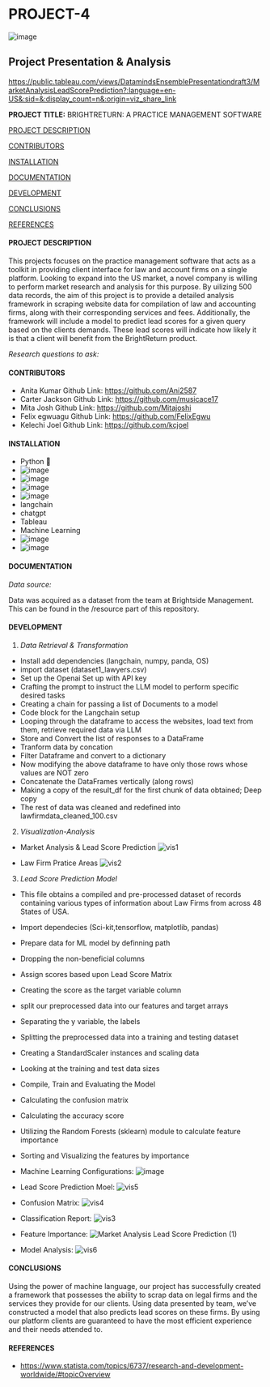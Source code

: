 
# **PROJECT-4**
![image](https://github.com/Mitajoshi/Market-Analysis-and-Lead-Score-Prediction-using-ML/assets/72319764/dc3e3aab-170b-4fa7-8656-40ef0f4ebacb)
## Project Presentation & Analysis
https://public.tableau.com/views/DatamindsEnsemblePresentationdraft3/MarketAnalysisLeadScorePrediction?:language=en-US&:sid=&:display_count=n&:origin=viz_share_link


**PROJECT TITLE:**  BRIGHTRETURN: A PRACTICE MANAGEMENT SOFTWARE

[PROJECT DESCRIPTION](#project-description)  

[CONTRIBUTORS](#contributors) 

[INSTALLATION](#installation) 

[DOCUMENTATION](#documentation)  

[DEVELOPMENT](#development)  

[CONCLUSIONS](#conclusions)

[REFERENCES](#references)  




#### PROJECT DESCRIPTION

 This projects focuses on the practice management software that acts as a toolkit in providing client interface for law and account firms on a single platform. Looking to expand into the US market, a novel company is willing to perform market research and analysis for this purpose. By uilizing 500 data records, the aim of this project is to provide a detailed analysis framework in scraping website data for compilation of law and accounting firms, along with their corresponding services and fees. Additionally, the framework will include a model to predict lead scores for a given query based on the clients demands. These lead scores will indicate how likely it is that a client will benefit from the BrightReturn product.

*Research questions to ask:*

#### CONTRIBUTORS
- Anita Kumar Github Link: https://github.com/Ani2587
- Carter Jackson Github Link: https://github.com/musicace17
- Mita Josh Github Link: https://github.com/Mitajoshi
- Felix egwuagu Github Link: https://github.com/FelixEgwu
- Kelechi Joel Github Link: https://github.com/kcjoel
  
#### INSTALLATION 
  - Python :snake:
  - ![image](https://github.com/Mitajoshi/Market-Analysis-and-Lead-Score-Prediction-using-ML/assets/72319764/cf3ef0c3-5ad5-4541-9682-87a6d50d589c)
  - ![image](https://github.com/Mitajoshi/Market-Analysis-and-Lead-Score-Prediction-using-ML/assets/72319764/058d78b1-7449-4260-8ecc-daedf934d474)
  -  ![image](https://github.com/Mitajoshi/Market-Analysis-and-Lead-Score-Prediction-using-ML/assets/72319764/c43897a8-17b5-4ac0-83fa-06a6a619e8df)
  -  ![image](https://github.com/Mitajoshi/Market-Analysis-and-Lead-Score-Prediction-using-ML/assets/72319764/470f0e81-7cd0-4287-9b01-945cbef3d1a0)
  - langchain 
  - chatgpt
  - Tableau 
  - Machine Learning
  - ![image](https://github.com/Mitajoshi/Market-Analysis-and-Lead-Score-Prediction-using-ML/assets/72319764/ed335e56-ed86-4fda-82b5-85ff10276cd6)
  - ![image](https://github.com/Mitajoshi/Market-Analysis-and-Lead-Score-Prediction-using-ML/assets/72319764/5ad9a288-b4f9-4a45-a5ca-ae159bcd29fd)



####  DOCUMENTATION

*Data source:*

Data was acquired as a dataset from the team at Brightside Management. This can be found in the /resource part of this repository.


#### DEVELOPMENT 

1. *Data Retrieval & Transformation*
- Install add dependencies (langchain, numpy, panda, OS)
- import dataset (dataset1_lawyers.csv)
- Set up the Openai Set up with API key
- Crafting the prompt to instruct the LLM model to perform specific desired tasks
- Creating a chain for passing a list of Documents to a model
- Code block for the Langchain setup
- Looping through the dataframe to access the websites, load text from them, retrieve required data via LLM
- Store and Convert the list of responses to a DataFrame
- Tranform data by concation
- Filter Dataframe and convert to a dictionary
- Now modifying the above dataframe to have only those rows whose values are NOT zero
- Concatenate the DataFrames vertically (along rows)
- Making a copy of the result_df for the first chunk of data obtained; Deep copy
- The rest of data was cleaned and redefined into lawfirmdata_cleaned_100.csv



2. *Visualization-Analysis*
- Market Analysis & Lead Score Prediction
![vis1](https://github.com/Mitajoshi/Market-Analysis-and-Lead-Score-Prediction-using-ML/assets/72319764/8bb014a3-988b-41e7-b431-d66b61533d42)

- Law Firm Pratice Areas
![vis2](https://github.com/Mitajoshi/Market-Analysis-and-Lead-Score-Prediction-using-ML/assets/72319764/8c5f7ea0-2d1e-4111-9bae-11f5131cac19)


3. *Lead Score Prediction Model*
- This file obtains a compiled and pre-processed dataset of records containing various types of information about Law Firms from across 48 States of USA.
- Import dependecies (Sci-kit,tensorflow, matplotlib, pandas)
- Prepare data for ML model by definning path
- Dropping the non-beneficial columns
- Assign scores based upon Lead Score Matrix
- Creating the score as the target variable column
- split our preprocessed data into our features and target arrays
- Separating the y variable, the labels
- Splitting the preprocessed data into a training and testing dataset
- Creating a StandardScaler instances and scaling data
- Looking at the training and test data sizes
- Compile, Train and Evaluating the Model
- Calculating the confusion matrix
- Calculating the accuracy score
- Utilizing the Random Forests (sklearn) module to calculate feature importance
- Sorting and Visualizing the features by importance
  
- Machine Learning Configurations:
![image](https://github.com/Mitajoshi/Market-Analysis-and-Lead-Score-Prediction-using-ML/assets/72319764/cc57b5d7-40b2-4866-b8b0-f08da0996424)

- Lead Score Prediction Moel:
![vis5](https://github.com/Mitajoshi/Market-Analysis-and-Lead-Score-Prediction-using-ML/assets/72319764/93bc964a-9257-44f5-bd97-a3c486ed5f74)

- Confusion Matrix: 
![vis4](https://github.com/Mitajoshi/Market-Analysis-and-Lead-Score-Prediction-using-ML/assets/72319764/92aaeff8-5e2a-4960-83cc-f602775edc30)


- Classification Report:
![vis3](https://github.com/Mitajoshi/Market-Analysis-and-Lead-Score-Prediction-using-ML/assets/72319764/b2615bed-5c74-400b-bd1f-1ed4015b285d)


- Feature Importance:
![Market Analysis   Lead Score Prediction (1)](https://github.com/Mitajoshi/Market-Analysis-and-Lead-Score-Prediction-using-ML/assets/72319764/5de3c055-e82e-440b-9421-1d3c7f3c1ece)


- Model Analysis:
![vis6](https://github.com/Mitajoshi/Market-Analysis-and-Lead-Score-Prediction-using-ML/assets/72319764/d037507f-c9f1-4896-9c4e-674e5dd6c298)





####   CONCLUSIONS
Using the power of machine language, our project has successfully created a framework that possesses the ability to scrap data on legal firms and the services they provide for our clients. Using data presented by team, we’ve constructed a model that also predicts lead scores on these firms. By using our platform clients are guaranteed to have the most efficient experience and their needs attended to.


  
#### REFERENCES
- https://www.statista.com/topics/6737/research-and-development-worldwide/#topicOverview


